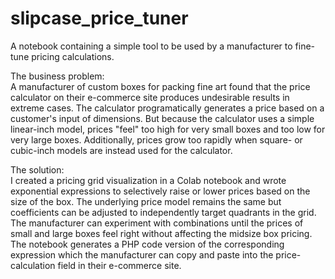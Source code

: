 # slipcase_price_tuner

A notebook containing a simple tool to be used by a manufacturer to fine-tune pricing calculations.

The business problem:<br> 
A manufacturer of custom boxes for packing fine art found that the price calculator on their e-commerce site produces undesirable results in extreme cases. The calculator programatically generates a price based on a customer's input of dimensions. But because the calculator uses a simple linear-inch model, prices "feel" too high for very small boxes and too low for very large boxes. Additionally, prices grow too rapidly when square- or cubic-inch models are instead used for the calculator.

The solution:<br>
I created a pricing grid visualization in a Colab notebook and wrote exponential expressions to selectively raise or lower prices based on the size of the box. The underlying price model remains the same but coefficients can be adjusted to independently target quadrants in the grid. The manufacturer can experiment with combinations until the prices of small and large boxes feel right without affecting the midsize box pricing. The notebook generates a PHP code version of the corresponding expression which the manufacturer can copy and paste into the price-calculation field in their e-commerce site.
